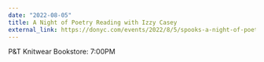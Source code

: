 ```yaml
---
date: "2022-08-05"
title: A Night of Poetry Reading with Izzy Casey
external_link: https://donyc.com/events/2022/8/5/spooks-a-night-of-poetry-tickets
---
```


P&T Knitwear Bookstore: 7:00PM
